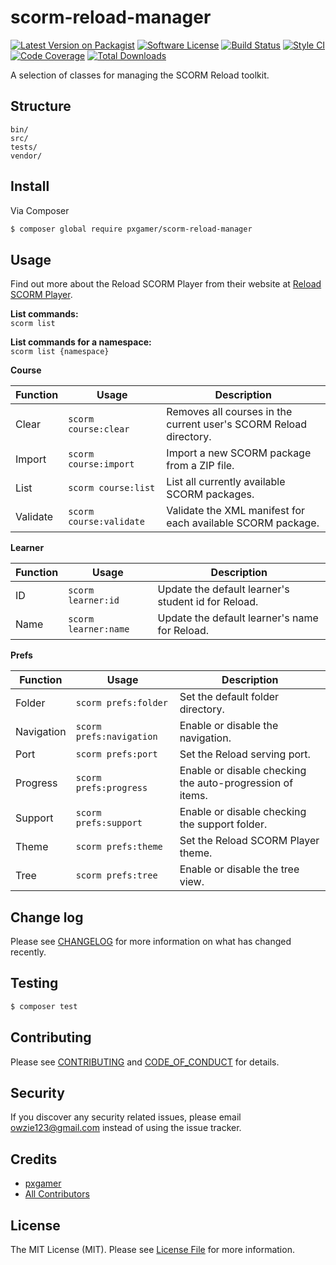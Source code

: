 # scorm-reload-manager

[![Latest Version on Packagist][ico-version]][link-packagist]
[![Software License][ico-license]](LICENSE.md)
[![Build Status][ico-travis]][link-travis]
[![Style CI][ico-styleci]][link-styleci]
[![Code Coverage][ico-code-quality]][link-code-quality]
[![Total Downloads][ico-downloads]][link-downloads]

A selection of classes for managing the SCORM Reload toolkit.

## Structure

```
bin/
src/
tests/
vendor/
```

## Install

Via Composer

``` bash
$ composer global require pxgamer/scorm-reload-manager
```

## Usage

Find out more about the Reload SCORM Player from their website at [Reload SCORM Player](http://www.reload.ac.uk/scormplayer.html).

**List commands:**  
`scorm list`

**List commands for a namespace:**  
`scorm list {namespace}`

**Course**

Function    | Usage                    | Description
----------- | ------------------------ | ---------------------
Clear       | `scorm course:clear`     | Removes all courses in the current user's SCORM Reload directory.
Import      | `scorm course:import`    | Import a new SCORM package from a ZIP file.
List        | `scorm course:list`      | List all currently available SCORM packages.
Validate    | `scorm course:validate`  | Validate the XML manifest for each available SCORM package.

**Learner**

Function    | Usage                    | Description
----------- | ------------------------ | ---------------------
ID          | `scorm learner:id`       | Update the default learner's student id for Reload.
Name        | `scorm learner:name`     | Update the default learner's name for Reload.

**Prefs**

Function    | Usage                    | Description
----------- | ------------------------ | ---------------------
Folder      | `scorm prefs:folder`     | Set the default folder directory.
Navigation  | `scorm prefs:navigation` | Enable or disable the navigation.
Port        | `scorm prefs:port`       | Set the Reload serving port.
Progress    | `scorm prefs:progress`   | Enable or disable checking the auto-progression of items.
Support     | `scorm prefs:support`    | Enable or disable checking the support folder.
Theme       | `scorm prefs:theme`      | Set the Reload SCORM Player theme.
Tree        | `scorm prefs:tree`       | Enable or disable the tree view.

## Change log

Please see [CHANGELOG](CHANGELOG.md) for more information on what has changed recently.

## Testing

``` bash
$ composer test
```

## Contributing

Please see [CONTRIBUTING](CONTRIBUTING.md) and [CODE_OF_CONDUCT](CODE_OF_CONDUCT.md) for details.

## Security

If you discover any security related issues, please email owzie123@gmail.com instead of using the issue tracker.

## Credits

- [pxgamer][link-author]
- [All Contributors][link-contributors]

## License

The MIT License (MIT). Please see [License File](LICENSE.md) for more information.

[ico-version]: https://img.shields.io/packagist/v/pxgamer/scorm-reload-manager.svg?style=flat-square
[ico-license]: https://img.shields.io/badge/license-MIT-brightgreen.svg?style=flat-square
[ico-travis]: https://img.shields.io/travis/pxgamer/scorm-reload-manager/master.svg?style=flat-square
[ico-styleci]: https://styleci.io/repos/101203462/shield
[ico-code-quality]: https://img.shields.io/codecov/c/github/pxgamer/scorm-reload-manager.svg?style=flat-square
[ico-downloads]: https://img.shields.io/packagist/dt/pxgamer/scorm-reload-manager.svg?style=flat-square

[link-packagist]: https://packagist.org/packages/pxgamer/scorm-reload-manager
[link-travis]: https://travis-ci.org/pxgamer/scorm-reload-manager
[link-styleci]: https://styleci.io/repos/101203462
[link-code-quality]: https://codecov.io/gh/pxgamer/scorm-reload-manager
[link-downloads]: https://packagist.org/packages/pxgamer/scorm-reload-manager
[link-author]: https://github.com/pxgamer
[link-contributors]: ../../contributors
